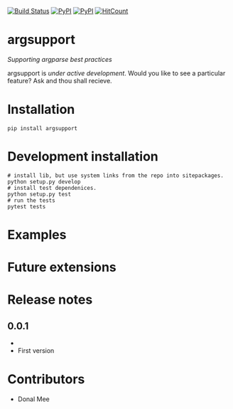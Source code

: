 [![Build Status](https://travis-ci.org/ddmee/argsupport.svg?branch=master)](https://travis-ci.org/ddmee/argsupport)
[![PyPI](https://img.shields.io/pypi/dm/argsupport.svg)]()
[![PyPI](https://img.shields.io/pypi/v/argsupport.svg)]()
[![HitCount](http://hits.dwyl.io/ddmee/argsupport.svg)](http://hits.dwyl.io/ddmee/argsupport)

argsupport
=============

_Supporting argparse best practices_

argsupport is _under active development_. Would you like to see a particular feature? Ask and thou shall recieve.

# Installation

```
pip install argsupport
```

# Development installation

```shell
# install lib, but use system links from the repo into sitepackages.
python setup.py develop
# install test dependenices.
python setup.py test
# run the tests
pytest tests
```

# Examples

# Future extensions

# Release notes

## 0.0.1

- 
- First version

# Contributors
- Donal Mee
